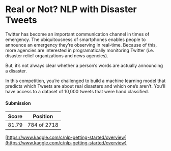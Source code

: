 # Real or Not? NLP with Disaster Tweets

Twitter has become an important communication channel in times of emergency.
The ubiquitousness of smartphones enables people to announce an emergency they’re observing in real-time. Because of this, more agencies are interested in programatically monitoring Twitter (i.e. disaster relief organizations and news agencies).

But, it’s not always clear whether a person’s words are actually announcing a disaster. 

In this competition, you’re challenged to build a machine learning model that predicts which Tweets are about real disasters and which one’s aren’t. You’ll have access to a dataset of 10,000 tweets that were hand classified.

#### Submission
| Score | Position |
| ------ | ---------|
| 81.79 | 784 of 2718 |

[https://www.kaggle.com/c/nlp-getting-started/overview](https://www.kaggle.com/c/nlp-getting-started/overview)
